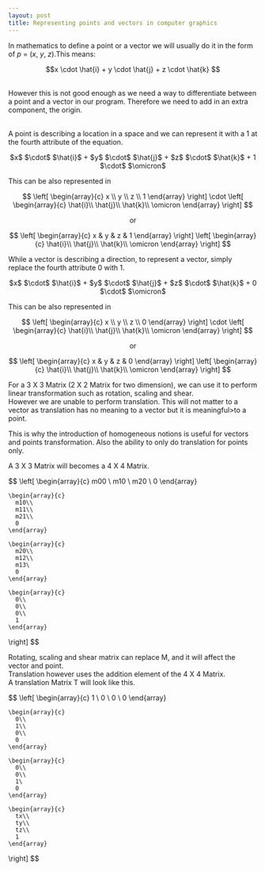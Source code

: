 ```yaml
---
layout: post
title: Representing points and vectors in computer graphics
---
```

In mathematics to define a point or a vector we will usually do it in the form of $p$ = ($x$, $y$, $z$).This means: <br/>

 <center> $$x \cdot \hat{i} + y \cdot \hat{j} + z \cdot \hat{k} $$  </center> <br/>

However this is not good enough as we need a way to differentiate between a point and a vector in our program. 
Therefore we need to add in an extra component, the origin. <br/><br/>

A point is describing a location in a space and we can represent it with a 1 at the fourth attribute of the equation.
<center>$x$ $\cdot$ $\hat{i}$ + $y$ $\cdot$ $\hat{j}$ + $z$ $\cdot$ $\hat{k}$ + 1 $\cdot$ $\omicron$ </center>

This can be also represented in 

$$ \left[
    \begin{array}{c}
      x \\
      y \\
	  z \\
	  1
    \end{array}
\right] 
\cdot 
\left[
    \begin{array}{c}
      \hat{i}\\
      \hat{j}\\
	  \hat{k}\\
	  \omicron
    \end{array}
\right]
$$

 <center> or  </center>

$$ \left[
    \begin{array}{c}
      x & y & z & 1
    \end{array}
\right] 
\left[
    \begin{array}{c}
      \hat{i}\\
      \hat{j}\\
	  \hat{k}\\
	  \omicron
    \end{array}
\right]
$$

While a vector is describing a direction, to represent a vector, simply replace the fourth attribute 0 with 1.<br/>

<center>$x$ $\cdot$ $\hat{i}$ + $y$ $\cdot$ $\hat{j}$ + $z$ $\cdot$ $\hat{k}$ + 0 $\cdot$ $\omicron$ </center>

This can be also represented in 

$$ \left[
    \begin{array}{c}
      x \\
      y \\
	  z \\
	  0
    \end{array}
\right] 
\cdot 
\left[
    \begin{array}{c}
      \hat{i}\\
      \hat{j}\\
	  \hat{k}\\
	  \omicron
    \end{array}
\right]
$$

 <center> or  </center>

$$ \left[
    \begin{array}{c}
      x & y & z & 0
    \end{array}
\right] 
\left[
    \begin{array}{c}
      \hat{i}\\
      \hat{j}\\
	  \hat{k}\\
	  \omicron
    \end{array}
\right]
$$

For a 3 X 3 Matrix (2 X 2 Matrix for two dimension), we can use it to perform linear transformation such as rotation, scaling and shear.<br/>
However we are unable to perform translation. This will not matter to a vector as translation has no meaning to a vector but it is meaningful>to a point. <br/>

This is why the introduction of homogeneous notions is useful for vectors and points transformation.  Also the ability to only do translation for points only. <br/>

A 3 X 3 Matrix will becomes a 4 X 4 Matrix. <br/>

$$ \left[
    \begin{array}{c}
      m00 \\
      m10 \\
	  m20 \\
	  0
    \end{array}

    \begin{array}{c}
      m10\\
      m11\\
	  m21\\
	  0
    \end{array}

    \begin{array}{c}
      m20\\
      m12\\
	  m13\
	  0
    \end{array}

    \begin{array}{c}
      0\\
      0\\
	  0\\
	  1
    \end{array}
\right]
$$

Rotating, scaling and shear matrix can replace M, and it will affect the vector and point. <br/>
Translation however uses the addition element of the 4 X 4 Matrix.<br/>
A translation Matrix T will look like this.  <br/>

$$ \left[
    \begin{array}{c}
      1 \\
      0 \\
	  0 \\
	  0
    \end{array}

    \begin{array}{c}
      0\\
      1\\
	  0\\
	  0
    \end{array}

    \begin{array}{c}
      0\\
      0\\
	  1\
	  0
    \end{array}

    \begin{array}{c}
      tx\\
      ty\\
	  tz\\
	  1
    \end{array}
\right]
$$

